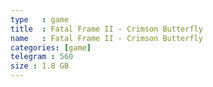 ```yaml
---
type   : game
title  : Fatal Frame II - Crimson Butterfly
name   : Fatal Frame II - Crimson Butterfly
categories: [game]
telegram : 560
size : 1.8 GB
---
```



